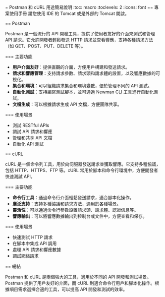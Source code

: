 = Postman 和 cURL 用途簡易說明
:toc: macro
:toclevels: 2
:icons: font
== 專案使用手冊
請您使用 IDE 的 Tomcat 或是外部的 Tomcat 開啟。

== Postman

Postman 是一個流行的 API 開發工具，提供了使用者友好的介面來測試和管理 API 請求。它允許開發者輕鬆發送 HTTP 請求並查看響應，支持各種請求方法（如 GET、POST、PUT、DELETE 等）。

=== 主要功能

* **用戶介面友好**：提供直觀的介面，方便用戶構建和發送請求。
* **請求和響應管理**：支持請求參數、請求頭和請求體的設置，以及響應數據的可視化。
* **集合和環境**：可以組織請求集合和環境變數，便於管理不同的 API 測試。
* **自動化測試**：支持編寫測試腳本，並可通過 Newman CLI 工具進行自動化測試。
* **文檔生成**：可以根據請求生成 API 文檔，方便團隊共享。

=== 使用場景

* 測試 RESTful APIs
* 調試 API 請求和響應
* 管理和共享 API 文檔
* 自動化 API 測試

== cURL

cURL 是一個命令列工具，用於向伺服器發送請求並獲取響應。它支持多種協議，包括 HTTP、HTTPS、FTP 等。cURL 常用於腳本和命令行環境中，方便開發者快速測試 API。

=== 主要功能

* **命令行工具**：通過命令行介面輕鬆發送請求，適合腳本化操作。
* **廣泛支持**：支持多種協議和請求方法，適用於各種場景。
* **靈活性**：可以通過命令行參數設置請求頭、請求體、認證信息等。
* **響應輸出**：可以將響應數據輸出到控制台或文件中，方便查看和保存。

=== 使用場景

* 快速測試 HTTP 請求
* 在腳本中集成 API 調用
* 處理 API 請求和響應數據
* 調試網絡請求

== 總結

Postman 和 cURL 是兩個強大的工具，適用於不同的 API 開發和測試場景。Postman 提供了用戶友好的介面，而 cURL 則適合命令行用戶和腳本化操作。根據項目需求選擇合適的工具，可以提高 API 開發和測試的效率。
